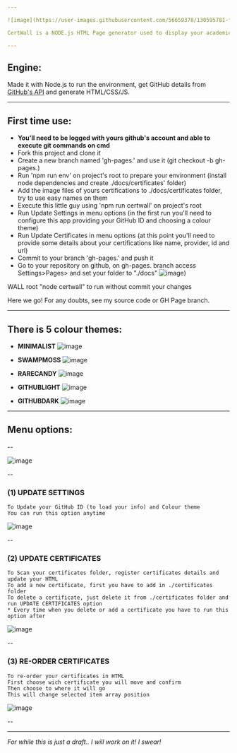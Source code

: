 ```yaml
---

![image](https://user-images.githubusercontent.com/56659378/130595781-ff7a2d92-9cf4-49b2-890b-10a710dffe12.png)

CertWall is a NODE.js HTML Page generator used to display your academic/professional certificates with GitHub Pages

---
```


## Engine:
  Made it with Node.js to run the environment, get GitHub details from <a href="https://docs.github.com/en/rest">GitHub's API</a> and generate HTML/CSS/JS.

---

## First time use:
  - <b>You'll need to be logged with yours github's account and able to execute git commands on cmd</b>
  - Fork this project and clone it
  - Create a new branch named 'gh-pages.<your user name>' and use it (git checkout -b gh-pages.<your user name>)
  - Run 'npm run env' on project's root to prepare your environment (install node dependencies and create ./docs/certificates' folder)
  - Add the image files of yours certifications to ./docs/certificates folder, try to use easy names on them
  - Execute this little guy using 'npm run certwall' on project's root
  - Run Update Settings in menu options (in the first run you'll need to configure this app providing your GitHub ID and choosing a colour theme)
  - Run Update Certificates in menu options (at this point you'll need to provide some details about your certifications like name, provider, id and url)
  - Commit to your branch 'gh-pages.<your user name>'  and push it
  - Go to your repository on github, on gh-pages.<your user name> branch access Settings>Pages> and set your folder to "./docs"
 ![image](https://user-images.githubusercontent.com/56659378/131596549-2fff1c18-b591-472c-8f9e-56f01ca35f95.png))

WALL root "node certwall" to run without commit your changes
  
  Here we go!
  For any doubts, see my source code or GH Page branch.
 
 ---
  
## There is 5 colour themes:


 - <b>MINIMALIST</b>
![image](https://user-images.githubusercontent.com/56659378/130593482-8b5abe54-dee2-4fe7-8dde-da663183b833.png)


- <b>SWAMPMOSS</b>
![image](https://user-images.githubusercontent.com/56659378/130593637-5924178e-77f6-42ec-aa4b-697ff3340d33.png)


- <b>RARECANDY</b>
![image](https://user-images.githubusercontent.com/56659378/130593748-58564a8d-731f-4af7-a95d-b4aec66a135f.png)


- <b>GITHUBLIGHT</b>
![image](https://user-images.githubusercontent.com/56659378/130593843-53c688bb-1715-411c-8933-ee17afd298c2.png)


- <b>GITHUBDARK</b>
![image](https://user-images.githubusercontent.com/56659378/130593962-21403ad6-bb5e-401b-844e-80e11306b0b6.png)

---


## Menu options:

--

![image](https://user-images.githubusercontent.com/56659378/130595894-fffd0185-ad38-491a-9ec8-4c001e348bde.png)

--

 ### (1) UPDATE SETTINGS 
    To Update your GitHub ID (to load your info) and Colour theme
    You can run this option anytime
![image](https://user-images.githubusercontent.com/56659378/130596986-391525ab-c65a-4570-9379-89641d1433ad.png)

--           

 ### (2) UPDATE CERTIFICATES
    To Scan your certificates folder, register certificates details and update your HTML
    To add a new certificate, first you have to add in ./certificates folder 
    To delete a certificate, just delete it from ./certificates folder and run UPDATE CERTIFICATES option 
    * Every time when you delete or add a certificate you have to run this option after
 ![image](https://user-images.githubusercontent.com/56659378/130597257-94b29ad5-4f1d-4c6d-811f-f47acc079e52.png)
 
--                       

 ### (3) RE-ORDER CERTIFICATES
    To re-order your certificates in HTML
    First choose wich certificate you will move and confirm
    Then choose to where it will go
    This will change selected item array position
 ![image](https://user-images.githubusercontent.com/56659378/130597865-15edb63a-321e-4e8c-915f-fdc5dde529f7.png)
 
 --

---

<i>
For while this is just a draft..
I will work on it! I swear!
</i>
